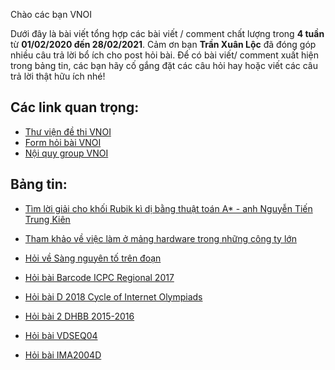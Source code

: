Chào các bạn VNOI 

Dưới đây là bài viết tổng hợp các bài viết / comment chất lượng trong **4 tuần** từ **01/02/2020 đến 28/02/2021**. Cảm ơn bạn **Trần Xuân Lộc** đã đóng góp nhiều câu trả lời bổ ích cho post hỏi bài. Để có bài viết/ comment xuất hiện trong bảng tin, các bạn hãy cố gắng đặt các câu hỏi hay hoặc viết các câu trả lời thật hữu ích nhé! 

## Các link quan trọng:
* [Thư viện đề thi VNOI](https://drive.google.com/drive/folders/1LBcmCf7TEwKJeaIgDRk-BBkHQbkHyR3n?usp=sharing)
* [Form hỏi bài VNOI](https://www.facebook.com/groups/VNOIForum/permalink/3591035067583968/)
* [Nội quy group VNOI](https://www.facebook.com/groups/VNOIForum/permalink/3551923554828453/)

## Bảng tin:
* [Tìm lời giải cho khối Rubik kì dị bằng thuật toán A* - anh Nguyễn Tiến Trung Kiên](https://www.facebook.com/groups/VNOIForum/permalink/3973973202623484/)

* [Tham khảo về việc làm ở mảng hardware trong những công ty lớn](https://www.facebook.com/groups/VNOIForum/post_insights/3995275243826613/) 

* [Hỏi về Sàng nguyên tố trên đoạn](https://www.facebook.com/groups/VNOIForum/post_insights/3945174585503346/)

* [Hỏi bài Barcode ICPC Regional 2017](https://www.facebook.com/groups/VNOIForum/permalink/3982820615072076/)

* [Hỏi bài D 2018 Cycle of Internet Olympiads](https://www.facebook.com/groups/VNOIForum/permalink/3978433445510793/)

* [Hỏi bài 2 DHBB 2015-2016](https://www.facebook.com/groups/VNOIForum/permalink/3972378412782963/)

* [Hỏi bài VDSEQ04](https://www.facebook.com/groups/VNOIForum/permalink/3942443519109786/)

* [Hỏi bài IMA2004D](https://www.facebook.com/groups/VNOIForum/permalink/3971271216227016/)